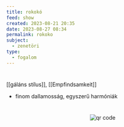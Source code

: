 ```yaml
---
title: rokokó
feed: show
created: 2023-08-21 20:35
date: 2023-08-27 08:34
permalink: rokoko
subject:
  - zenetöri
type:
  - fogalom
---
```

#

[[gáláns stílus]], [[Empfindsamkeit]]

- finom dallamosság, egyszerű harmóniák





#
<p style="text-align: center;"><img src="https://chart.googleapis.com/chart?cht=qr&chl=https://notes.andrasdenes.com/rokoko&chs=180x180&choe=UTF-8&chld=L|2" alt="qr code"></p>


